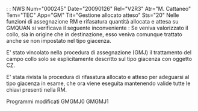  :  : NWS Num="000245" Date="20090126" Rel="V2R3" Atr="M. Cattaneo" Tem="TEC" App="GM" Tit="Gestione allocato atteso" Sts="20"
Nelle funzioni di assegnazione RM e rifasatura quantità allocata e attesa su GMQUAN si verificava il seguente inconveniente : 
Se veniva valorizzato il collo, sia in origine che in destinazione, esso veniva comunque trattato anche se non impostato nel tipo giacenza.

E' stato vincolato nella procedura di assegnazione (GMJ) il trattamento del campo collo solo se esplicitamente descritto sul tipo giacenza con oggetto CZ.

E' stata rivista la procedura di rifasatura allocato e atteso per adeguarsi al tipo giacenza in esame, che ora viene eseguita mantenendo valide tutte le chiavi presenti nella RM.

Programmi modificati
GMGMJ0
GMGMJ1
